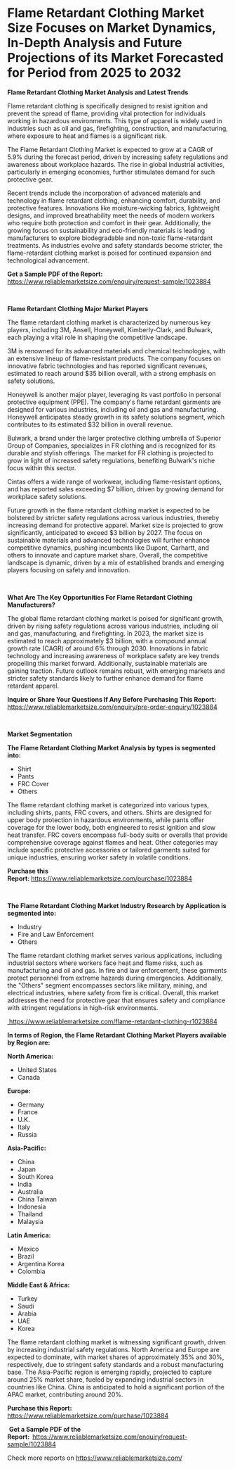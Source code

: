 <p><h1>Flame Retardant Clothing Market Size Focuses on Market Dynamics, In-Depth Analysis and Future Projections of its Market Forecasted for Period from 2025 to 2032</h1></p><p><strong>Flame Retardant Clothing Market Analysis and Latest Trends</strong></p>
<p><p>Flame retardant clothing is specifically designed to resist ignition and prevent the spread of flame, providing vital protection for individuals working in hazardous environments. This type of apparel is widely used in industries such as oil and gas, firefighting, construction, and manufacturing, where exposure to heat and flames is a significant risk.</p><p>The Flame Retardant Clothing Market is expected to grow at a CAGR of 5.9% during the forecast period, driven by increasing safety regulations and awareness about workplace hazards. The rise in global industrial activities, particularly in emerging economies, further stimulates demand for such protective gear.</p><p>Recent trends include the incorporation of advanced materials and technology in flame retardant clothing, enhancing comfort, durability, and protective features. Innovations like moisture-wicking fabrics, lightweight designs, and improved breathability meet the needs of modern workers who require both protection and comfort in their gear. Additionally, the growing focus on sustainability and eco-friendly materials is leading manufacturers to explore biodegradable and non-toxic flame-retardant treatments. As industries evolve and safety standards become stricter, the flame-retardant clothing market is poised for continued expansion and technological advancement.</p></p>
<p><strong>Get a Sample PDF of the Report:&nbsp;</strong> <a href="https://www.reliablemarketsize.com/enquiry/request-sample/1023884?utm_campaign=3123&utm_medium=2&utm_source=Github&utm_content=ia&utm_term=05032025&utm_id=flame-retardant-clothing">https://www.reliablemarketsize.com/enquiry/request-sample/1023884</a></p>
<p>&nbsp;</p>
<p><strong>Flame Retardant Clothing Major Market Players</strong></p>
<p><p>The flame retardant clothing market is characterized by numerous key players, including 3M, Ansell, Honeywell, Kimberly-Clark, and Bulwark, each playing a vital role in shaping the competitive landscape. </p><p>3M is renowned for its advanced materials and chemical technologies, with an extensive lineup of flame-resistant products. The company focuses on innovative fabric technologies and has reported significant revenues, estimated to reach around $35 billion overall, with a strong emphasis on safety solutions. </p><p>Honeywell is another major player, leveraging its vast portfolio in personal protective equipment (PPE). The company's flame retardant garments are designed for various industries, including oil and gas and manufacturing. Honeywell anticipates steady growth in its safety solutions segment, which contributes to its estimated $32 billion in overall revenue.</p><p>Bulwark, a brand under the larger protective clothing umbrella of Superior Group of Companies, specializes in FR clothing and is recognized for its durable and stylish offerings. The market for FR clothing is projected to grow in light of increased safety regulations, benefiting Bulwark's niche focus within this sector.</p><p>Cintas offers a wide range of workwear, including flame-resistant options, and has reported sales exceeding $7 billion, driven by growing demand for workplace safety solutions.</p><p>Future growth in the flame retardant clothing market is expected to be bolstered by stricter safety regulations across various industries, thereby increasing demand for protective apparel. Market size is projected to grow significantly, anticipated to exceed $3 billion by 2027. The focus on sustainable materials and advanced technologies will further enhance competitive dynamics, pushing incumbents like Dupont, Carhartt, and others to innovate and capture market share. Overall, the competitive landscape is dynamic, driven by a mix of established brands and emerging players focusing on safety and innovation.</p></p>
<p>&nbsp;</p>
<p><strong>What Are The Key Opportunities For Flame Retardant Clothing Manufacturers?</strong></p>
<p><p>The global flame retardant clothing market is poised for significant growth, driven by rising safety regulations across various industries, including oil and gas, manufacturing, and firefighting. In 2023, the market size is estimated to reach approximately $3 billion, with a compound annual growth rate (CAGR) of around 6% through 2030. Innovations in fabric technology and increasing awareness of workplace safety are key trends propelling this market forward. Additionally, sustainable materials are gaining traction. Future outlook remains robust, with emerging markets and stricter safety standards likely to further enhance demand for flame retardant apparel.</p></p>
<p><strong>Inquire or Share Your Questions If Any Before Purchasing This Report:</strong> <a href="https://www.reliablemarketsize.com/enquiry/pre-order-enquiry/1023884?utm_campaign=3123&utm_medium=2&utm_source=Github&utm_content=ia&utm_term=05032025&utm_id=flame-retardant-clothing">https://www.reliablemarketsize.com/enquiry/pre-order-enquiry/1023884</a></p>
<p>&nbsp;</p>
<p><strong>Market Segmentation</strong></p>
<p><strong>The Flame Retardant Clothing Market Analysis by types is segmented into:</strong></p>
<p><ul><li>Shirt</li><li>Pants</li><li>FRC Cover</li><li>Others</li></ul></p>
<p><p>The flame retardant clothing market is categorized into various types, including shirts, pants, FRC covers, and others. Shirts are designed for upper body protection in hazardous environments, while pants offer coverage for the lower body, both engineered to resist ignition and slow heat transfer. FRC covers encompass full-body suits or overalls that provide comprehensive coverage against flames and heat. Other categories may include specific protective accessories or tailored garments suited for unique industries, ensuring worker safety in volatile conditions.</p></p>
<p><strong>Purchase this Report:&nbsp;</strong><a href="https://www.reliablemarketsize.com/purchase/1023884?utm_campaign=3123&utm_medium=2&utm_source=Github&utm_content=ia&utm_term=05032025&utm_id=flame-retardant-clothing">https://www.reliablemarketsize.com/purchase/1023884</a></p>
<p>&nbsp;</p>
<p><strong>The Flame Retardant Clothing Market Industry Research by Application is segmented into:</strong></p>
<p><ul><li>Industry</li><li>Fire and Law Enforcement</li><li>Others</li></ul></p>
<p><p>The flame retardant clothing market serves various applications, including industrial sectors where workers face heat and flame risks, such as manufacturing and oil and gas. In fire and law enforcement, these garments protect personnel from extreme hazards during emergencies. Additionally, the "Others" segment encompasses sectors like military, mining, and electrical industries, where safety from fire is critical. Overall, this market addresses the need for protective gear that ensures safety and compliance with stringent regulations in high-risk environments.</p></p>
<p><a href="https://www.reliablemarketsize.com/flame-retardant-clothing-r1023884?utm_campaign=3123&utm_medium=2&utm_source=Github&utm_content=ia&utm_term=05032025&utm_id=flame-retardant-clothing">&nbsp;https://www.reliablemarketsize.com/flame-retardant-clothing-r1023884</a></p>
<p><strong>In terms of Region, the Flame Retardant Clothing Market Players available by Region are:</strong></p>
<p>
    <p> <strong> North America: </strong>
        <ul>
            <li>United States</li>
            <li>Canada</li>
        </ul>
        </p> 
    <p> <strong> Europe: </strong>
        <ul>
            <li>Germany</li>
            <li>France</li>
            <li>U.K.</li>
            <li>Italy</li>
            <li>Russia</li>
        </ul>
        </p> 
    <p> <strong> Asia-Pacific: </strong>
        <ul>
            <li>China</li>
            <li>Japan</li>
            <li>South Korea</li>
            <li>India</li>
            <li>Australia</li>
            <li>China Taiwan</li>
            <li>Indonesia</li>
            <li>Thailand</li>
            <li>Malaysia</li>
        </ul>
        </p> 
    <p> <strong> Latin America: </strong>
        <ul>
            <li>Mexico</li>
            <li>Brazil</li>
            <li>Argentina Korea</li>
            <li>Colombia</li>
        </ul>
        </p> 
    <p> <strong> Middle East & Africa: </strong>
        <ul>
            <li>Turkey</li>
            <li>Saudi</li>
            <li>Arabia</li>
            <li>UAE</li>
            <li>Korea</li>
        </ul>
    </p>
    </p>
<p><p>The flame retardant clothing market is witnessing significant growth, driven by increasing industrial safety regulations. North America and Europe are expected to dominate, with market shares of approximately 35% and 30%, respectively, due to stringent safety standards and a robust manufacturing base. The Asia-Pacific region is emerging rapidly, projected to capture around 25% market share, fueled by expanding industrial sectors in countries like China. China is anticipated to hold a significant portion of the APAC market, contributing around 20%.</p></p>
<p><strong>Purchase this Report: </strong><a href="https://www.reliablemarketsize.com/purchase/1023884?utm_campaign=3123&utm_medium=2&utm_source=Github&utm_content=ia&utm_term=05032025&utm_id=flame-retardant-clothing">https://www.reliablemarketsize.com/purchase/1023884</a></p>
<p>&nbsp;<strong>Get a Sample PDF of the Report:&nbsp;&nbsp;</strong><a href="https://www.reliablemarketsize.com/enquiry/request-sample/1023884?utm_campaign=3123&utm_medium=2&utm_source=Github&utm_content=ia&utm_term=05032025&utm_id=flame-retardant-clothing">https://www.reliablemarketsize.com/enquiry/request-sample/1023884</a></p>
<p><strong></strong></p>
<p>Check more reports on <a href="https://www.reliablemarketsize.com/?utm_campaign=3123&utm_medium=2&utm_source=Github&utm_content=ia&utm_term=05032025&utm_id=flame-retardant-clothing">https://www.reliablemarketsize.com/</a></p>